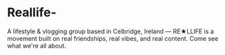 # Reallife-
A lifestyle &amp; vlogging group based in Celbridge, Ireland — RE★LLIFE is a movement built on real friendships, real vibes, and real content. Come see what we're all about.

